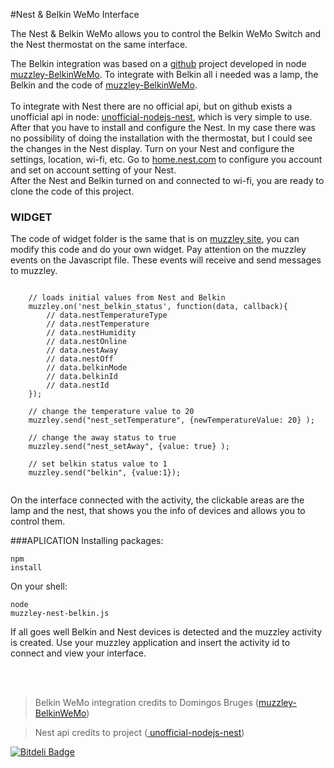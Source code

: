 #Nest & Belkin WeMo Interface

The Nest & Belkin WeMo allows you to control the Belkin WeMo Switch and the Nest thermostat on the same interface.

The Belkin integration was based on a [github](https://github.com/) project developed in node [muzzley-BelkinWeMo](https://github.com/djsb/muzzley-BelkinWeMo). To integrate with Belkin all i needed was a lamp, the Belkin and the code of [muzzley-BelkinWeMo](https://github.com/djsb/muzzley-BelkinWeMo).
<br><br>
To integrate with Nest there are no official api, but on github exists a unofficial api in node: [unofficial-nodejs-nest](https://github.com/wiredprairie/unofficial_nodejs_nest), which is very simple to use. After that you have to install and configure the Nest. In my case there was no possibility of doing the installation with the thermostat, but I could see the changes in the Nest display. Turn on your Nest and configure the settings, location, wi-fi, etc. Go to [home.nest.com](https://home.nest.com/) to configure you account and set on account setting of your Nest.
<br>After the Nest and Belkin turned on and connected to wi-fi, you are ready to clone the code of this project. 

### WIDGET 
The code of widget folder is the same that is on [muzzley site](http://www.muzzley.com/), you can modify this code and do your own widget.
Pay attention on the muzzley events on the Javascript file. These events will receive and send messages to muzzley.


<pre><code>
	// loads initial values from Nest and Belkin
	muzzley.on('nest_belkin_status', function(data, callback){
		// data.nestTemperatureType	
		// data.nestTemperature
		// data.nestHumidity	
		// data.nestOnline	
		// data.nestAway	
		// data.nestOff	
		// data.belkinMode	
		// data.belkinId
		// data.nestId	
	});
	
	// change the temperature value to 20
	muzzley.send("nest_setTemperature", {newTemperatureValue: 20} );
	
	// change the away status to true
	muzzley.send("nest_setAway", {value: true} );

	// set belkin status value to 1
	muzzley.send("belkin", {value:1});

</code></pre>

On the interface connected with the activity, the clickable areas are the lamp and the nest, that shows you the info of devices and allows you to control them.


###APLICATION
Installing packages:
	<pre><code>npm install</code></pre>

On your shell:
 	<pre><code>node muzzley-nest-belkin.js</code></pre>
 

If all goes well Belkin and Nest devices is detected and the muzzley activity is created. 
Use your muzzley application and insert the activity id to connect and view your interface.


<br><br>

> Belkin WeMo integration credits to Domingos Bruges ([muzzley-BelkinWeMo](https://github.com/djsb/muzzley-BelkinWeMo))


> Nest api credits to project ([ unofficial-nodejs-nest](https://github.com/wiredprairie/unofficial_nodejs_nest))







[![Bitdeli Badge](https://d2weczhvl823v0.cloudfront.net/taniarocha/muzzley-nest-belkinwemo/trend.png)](https://bitdeli.com/free "Bitdeli Badge")

